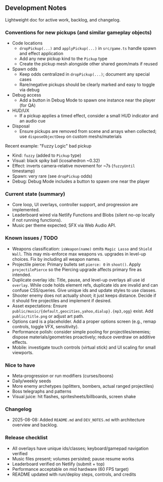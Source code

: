 ## Development Notes

Lightweight doc for active work, backlog, and changelog.

### Conventions for new pickups (and similar gameplay objects)

- Code locations
  - `dropPickup(...)` and `applyPickup(...)` in `src/game.ts` handle spawn and effect application
  - Add any new pickup kind to the `Pickup` type
  - Create the pickup mesh alongside other shared geom/mats if reused
- Spawn odds
  - Keep odds centralized in `dropPickup(...)`; document any special cases
  - Rare/negative pickups should be clearly marked and easy to toggle via debug
- Debug access
  - Add a button in Debug Mode to spawn one instance near the player (for QA)
- HUD/UX
  - If a pickup applies a timed effect, consider a small HUD indicator and an audio cue
- Disposal
  - Ensure pickups are removed from scene and arrays when collected; use `disposeObjectDeep` on custom meshs/materials

Recent example: "Fuzzy Logic" bad pickup
- Kind: `fuzzy` (added to `Pickup` type)
- Visual: black spiky ball (icosahedron ~0.32)
- Effect: inverts camera-relative movement for ~7s (`fuzzyUntil` timestamp)
- Spawn: very rare (see `dropPickup` odds)
- Debug: Debug Mode includes a button to spawn one near the player

### Current state (summary)

- Core loop, UI overlays, controller support, and progression are implemented.
- Leaderboard wired via Netlify Functions and Blobs (silent no-op locally if not running functions).
- Music per theme expected; SFX via Web Audio API.

### Known issues / TODO

- Weapons classification: `isWeapon(name)` omits `Magic Lasso` and `Shield Wall`. This may mis-enforce max weapons vs. upgrades in level-up choices. Fix by including all weapon names.
- Projectile pierce: Primary bullets set `pierce: 0` in `shoot()`. Apply `projectilePierce` so the Piercing upgrade affects primary fire as intended.
- Duplicate overlay ids: Title, pause, and level-up overlays all use id `overlay`. While code holds element refs, duplicate ids are invalid and can confuse CSS/queries. Give unique ids and update styles to use classes.
- Shooter enemy does not actually shoot; it just keeps distance. Decide if it should fire projectiles and implement if desired.
- Asset expectations: Ensure `public/music/{default,geocities,yahoo,dialup}.{mp3,ogg}` exist. Add `public/title.png` or adjust art path.
- Options card is a placeholder. Add a proper options screen (e.g., remap controls, toggle VFX, sensitivity).
- Performance polish: consider simple pooling for projectiles/enemies; dispose materials/geometries proactively; reduce overdraw on additive effects.
- Mobile: investigate touch controls (virtual stick) and UI scaling for small viewports.

### Nice to have

- Meta-progression or run modifiers (curses/boons)
- Daily/weekly seeds
- More enemy archetypes (splitters, bombers, actual ranged projectiles)
- Boss telegraphs and patterns
- Visual juice: hit flashes, spritesheets/billboards, screen shake

### Changelog

- 2025-08-08: Added `README.md` and `DEV_NOTES.md` with architecture overview and backlog.

### Release checklist

- All overlays have unique ids/classes; keyboard/gamepad navigation verified
- Music files present; volumes persisted; pause resume works
- Leaderboard verified on Netlify (submit + top)
- Performance acceptable on mid hardware (60 FPS target)
- README updated with run/deploy steps, controls, and credits


